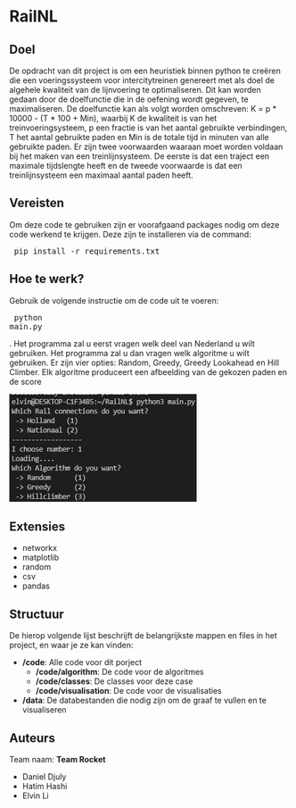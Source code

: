 # RailNL

## Doel
De opdracht van dit project is om een heuristiek binnen python te creëren die een voeringssysteem voor intercitytreinen genereert met als doel de algehele kwaliteit van de lijnvoering te optimaliseren. Dit kan worden gedaan door de doelfunctie die in de oefening wordt gegeven, te maximaliseren. De doelfunctie kan als volgt worden omschreven: K = p * 10000 - (T * 100 + Min), waarbij K de kwaliteit is van het treinvoeringsysteem, p een fractie is van het aantal gebruikte verbindingen, T het aantal gebruikte paden en Min is de totale tijd in minuten van alle gebruikte paden. Er zijn twee voorwaarden waaraan moet worden voldaan bij het maken van een treinlijnsysteem. De eerste is dat een traject een maximale tijdslengte heeft en de tweede voorwaarde is dat een treinlijnsysteem een maximaal aantal paden heeft.

## Vereisten
Om deze code te gebruiken zijn er voorafgaand packages nodig om deze code werkend te krijgen. Deze zijn te installeren via de command:
<pre> pip install -r requirements.txt </pre>

## Hoe te werk?
Gebruik de volgende instructie om de code uit te voeren: <pre> python main.py </pre>. Het programma zal u eerst vragen welk deel van Nederland u wilt gebruiken. Het programma zal u dan vragen welk algoritme u wilt gebruiken. Er zijn vier opties: Random, Greedy, Greedy Lookahead en Hill Climber. Elk algoritme produceert een afbeelding van de gekozen paden en de score

<img src = "https://github.com/MadmanDaniel/RailNL/blob/main/doc/command.png">

## Extensies
- networkx
- matplotlib
- random
- csv
- pandas

## Structuur 

De hierop volgende lijst beschrijft de belangrijkste mappen en files in het project, en waar je ze kan vinden:

- **/code**: Alle code voor dit porject
  - **/code/algorithm**: De code voor de algoritmes 
  - **/code/classes**: De classes voor deze case
  - **/code/visualisation**: De code voor de visualisaties
- **/data**: De databestanden die nodig zijn om de graaf te vullen en te visualiseren

## Auteurs
Team naam: **Team Rocket**
* Daniel Djuly
* Hatim Hashi
* Elvin Li
